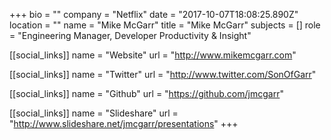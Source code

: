 +++
bio = ""
company = "Netflix"
date = "2017-10-07T18:08:25.890Z"
location = ""
name = "Mike McGarr"
title = "Mike McGarr"
subjects = []
role = "Engineering Manager, Developer Productivity & Insight"

[[social_links]]
  name = "Website"
  url = "http://www.mikemcgarr.com"

[[social_links]]
  name = "Twitter"
  url = "http://www.twitter.com/SonOfGarr"

[[social_links]]
  name = "Github"
  url = "https://github.com/jmcgarr"

[[social_links]]
  name = "Slideshare"
  url = "http://www.slideshare.net/jmcgarr/presentations"
+++
